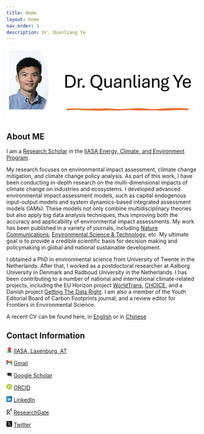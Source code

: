 ```yaml
---
title: Home
layout: home
nav_order: 1
description: Dr. Quanliang Ye
---
```

[![](image/home_page_profile.png)](image/home_page_profile.png)


## About ME
I am a [Research Scholar](https://iiasa.ac.at/staff/quanliang-ye) in the [IIASA Energy, Climate, and Environment Program](https://iiasa.ac.at/programs/ece). 

My research focuses on environmental impact assessment, climate change mitigation, and climate change policy analysis. As part of this work, I have been conducting in-depth research on the multi-dimensional impacts of climate change on industries and ecosystems. I developed advanced environmental impact assessment models, such as capital endogenous input-output models and system dynamics-based integrated assessment models (IAMs). These models not only combine multidisciplinary theories but also apply big data analysis techniques, thus improving both the accuracy and applicability of environmental impact assessments. My work has been published in a variety of journals, including [Nature Communications](https://www.nature.com/articles/s41467-023-38358-z), [Environmental Science & Technology](https://pubs.acs.org/doi/10.1021/acs.est.0c07263), etc. My ultimate goal is to provide a credible scientific basis for decision making and policymaking in global and national sustainable development.

I obtained a PhD in environmental science from University of Twente in the Netherlands. After that, I worked as a postdoctoral researcher at Aalborg University in Denmark and Radboud University in the Netherlands. I has been contributing to a number of national and international climate-related projects, including the EU Horizon project [WorldTrans](https://worldtrans-horizon.eu/), [CHOICE](https://www.climatechoice.eu/), and a Danish project [Getting The Data Right](https://bonsai.uno/). I am also a member of the Youth Editorial Board of Carbon Footprints journal, and a review editor for Frontiers in Environmental Science.

A recent CV can be found here, in [English](pdf_cv_english.html) or in [Chinese](pdf_cv_chinese.html)

## Contact Information

[![location](image/location.png)]() [IIASA, Laxenburg, AT](https://maps.app.goo.gl/k48y3GPJbMUhaexK8)

[![Gmail](image/gmail.png)](mailto:yequanliang1993@gmail.com)   [Gmail](mailto:yequanliang1993@gmail.com)

[![Google Scholar](image/google_scholar.png)](https://scholar.google.com/citations?user=WNgSJnsAAAAJ)   [Google Scholar](https://scholar.google.com/citations?user=WNgSJnsAAAAJ)


[![ORCID](image/orcid.png)](https://orcid.org/0000-0002-6135-3403)   [ORCID](https://orcid.org/0000-0002-6135-3403)

[![LinkedIn](image/linkedin.png)](https://www.linkedin.com/in/quanliang-ye-7112ab197/)  [LinkedIn](https://www.linkedin.com/in/quanliang-ye-7112ab197/)

[![research gate](image/research_gate.png)](https://www.researchgate.net/profile/Quanliang-Ye)  [ResearchGate](https://www.researchgate.net/profile/Quanliang-Ye)

[![twitter](image/twitter.png)](https://x.com/QuanliangYe)  [Twitter](https://x.com/QuanliangYe)

